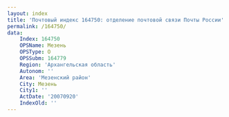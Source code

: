 ```yaml
---
layout: index
title: 'Почтовый индекс 164750: отделение почтовой связи Почты России'
permalink: /164750/
data:
    Index: 164750
    OPSName: Мезень
    OPSType: О
    OPSSubm: 164779
    Region: 'Архангельская область'
    Autonom: ''
    Area: 'Мезенский район'
    City: Мезень
    City1: ''
    ActDate: '20070920'
    IndexOld: ''
---
```


